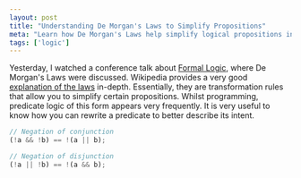 ```yaml
---
layout: post
title: "Understanding De Morgan's Laws to Simplify Propositions"
meta: "Learn how De Morgan's Laws help simplify logical propositions in programming by transforming predicates for better readability and intent."
tags: ['logic']
---
```


Yesterday, I watched a conference talk about [Formal Logic](https://www.youtube.com/watch?v=saMtzIaDCJM), where De Morgan's Laws were discussed.
Wikipedia provides a very good [explanation of the laws](https://en.wikipedia.org/wiki/De_Morgan%27s_laws) in-depth.
Essentially, they are transformation rules that allow you to simplify certain propositions.
Whilst programming, predicate logic of this form appears very frequently.
It is very useful to know how you can rewrite a predicate to better describe its intent.

<!--more-->

```js
// Negation of conjunction
(!a && !b) == !(a || b);

// Negation of disjunction
(!a || !b) == !(a && b);
```
